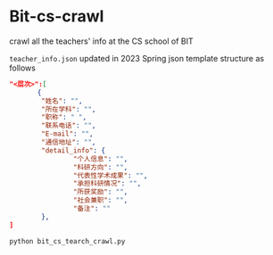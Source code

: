 # Bit-cs-crawl
crawl all the teachers' info at the CS school of BIT

`teacher_info.json` updated in 2023 Spring
json template structure as follows
```json
"<层次>":[
       {
        "姓名": "",
        "所在学科": "",
        "职称": " ",
        "联系电话": "",
        "E-mail": "",
        "通信地址": "",
        "detail_info": {
                "个人信息": "",
                "科研方向": "",
                "代表性学术成果": "",
                "承担科研情况": "",
                "所获奖励": "",
                "社会兼职": "",
                "备注": ""
        },
]

```

```bash
python bit_cs_tearch_crawl.py
```
